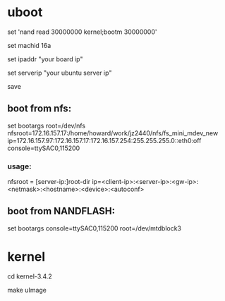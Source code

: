 # uboot 

set 'nand read 30000000 kernel;bootm 30000000'

set machid 16a

set ipaddr "your board ip"

set serverip "your ubuntu server ip"

save

## boot from nfs:
set bootargs root=/dev/nfs nfsroot=172.16.157.17:/home/howard/work/jz2440/nfs/fs_mini_mdev_new ip=172.16.157.97:172.16.157.17:172.16.157.254:255.255.255.0::eth0:off  console=ttySAC0,115200

### usage:

nfsroot = [server-ip:]root-dir
ip=\<client-ip>:\<server-ip>:\<gw-ip>:\<netmask>:\<hostname>:\<device>:\<autoconf>

## boot from NANDFLASH:

set bootargs console=ttySAC0,115200 root=/dev/mtdblock3


# kernel 

cd kernel-3.4.2

make uImage


	
